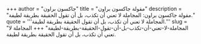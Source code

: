 +++
author = "جاكسون براون"
title = "مقولة جاكسون براون"
description = "مقولة جاكسون براون: المجاملة لا تعني أن تكذب، بل أن تقول الحقيقة بطريقة لطيفة."
quote = '''المجاملة لا تعني أن تكذب، بل أن تقول الحقيقة بطريقة لطيفة.''' 
slug = "المجاملة-لا-تعني-أن-تكذب-بل-أن-تقول-الحقيقة-بطريقة-لطيفة"
+++
المجاملة لا تعني أن تكذب، بل أن تقول الحقيقة بطريقة لطيفة.
